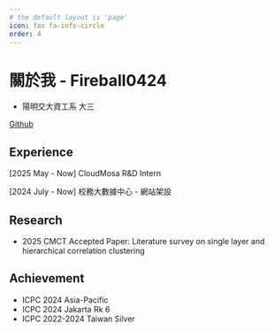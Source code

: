 ```yaml
---
# the default layout is 'page'
icon: fas fa-info-circle
order: 4
---
```


# 關於我 - Fireball0424 

- 陽明交大資工系 大三

[Github](https://github.com/Fireball0424)

## Experience 
[2025 May - Now] CloudMosa R&D Intern 

[2024 July - Now] 校務大數據中心 - 網站架設 

## Research 
- 2025 CMCT Accepted Paper: Literature survey on single layer and hierarchical correlation clustering 

## Achievement 
- ICPC 2024 Asia-Pacific 
- ICPC 2024 Jakarta Rk 6 
- ICPC 2022-2024 Taiwan Silver 


